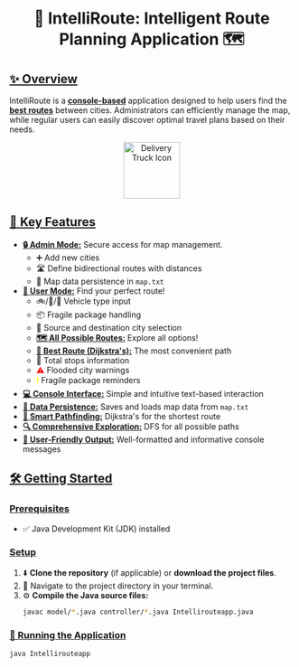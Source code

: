 # <p align="center">🚀 IntelliRoute: Intelligent Route Planning Application 🗺️</p>

## <ins>**✨ Overview**</ins>

IntelliRoute is a <ins>**console-based**</ins> application designed to help users find the <ins>**best routes**</ins> between cities. Administrators can efficiently manage the map, while regular users can easily discover optimal travel plans based on their needs.

<p align="center">
  <img src="truck_icon.png" alt="Delivery Truck Icon" width="100">
</p>

## <ins>**🌟 Key Features**</ins>

* <ins>**🔒 Admin Mode:**</ins> Secure access for map management.
    * ➕ Add new cities
    * 🛣️ Define bidirectional routes with distances
    * 💾 Map data persistence in `map.txt`
* <ins>**🚶 User Mode:**</ins> Find your perfect route!
    * 🚲/🚚/🚐 Vehicle type input
    * 📦 Fragile package handling
    * 📍 Source and destination city selection
    * <ins>**🗺️ All Possible Routes:**</ins> Explore all options!
    * <ins>**🥇 Best Route (Dijkstra's):**</ins> The most convenient path
    * 🚦 Total stops information
    * <font color="red">⚠️</font> Flooded city warnings
    * <font color="yellow">❗</font> Fragile package reminders
* <ins>**💻 Console Interface:**</ins> Simple and intuitive text-based interaction
* <ins>**💾 Data Persistence:**</ins> Saves and loads map data from `map.txt`
* <ins>**🧠 Smart Pathfinding:**</ins> Dijkstra's for the shortest route
* <ins>**🔍 Comprehensive Exploration:**</ins> DFS for all possible paths
* <ins>**📢 User-Friendly Output:**</ins> Well-formatted and informative console messages

## <ins>**🛠️ Getting Started**</ins>

### <ins>**Prerequisites**</ins>

* ✅ Java Development Kit (JDK) installed

### <ins>**Setup**</ins>

1.  ⬇️ **Clone the repository** (if applicable) or **download the project files**.
2.  📂 Navigate to the project directory in your terminal.
3.  ⚙️ **Compile the Java source files:**
    ```bash
    javac model/*.java controller/*.java Intellirouteapp.java
    ```

### <ins>**🏃 Running the Application**</ins>

```bash
java Intellirouteapp
